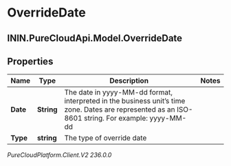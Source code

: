 # OverrideDate

## ININ.PureCloudApi.Model.OverrideDate

## Properties

|Name | Type | Description | Notes|
|------------ | ------------- | ------------- | -------------|
| **Date** | **String** | The date in yyyy-MM-dd format, interpreted in the business unit’s time zone. Dates are represented as an ISO-8601 string. For example: yyyy-MM-dd | |
| **Type** | **string** | The type of override date | |



_PureCloudPlatform.Client.V2 236.0.0_
